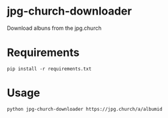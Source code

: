 # jpg-church-downloader
Download albuns from the jpg.church

# Requirements
```shell
pip install -r requirements.txt
```

# Usage
```shell
python jpg-church-downloader https://jpg.church/a/albumid
```
